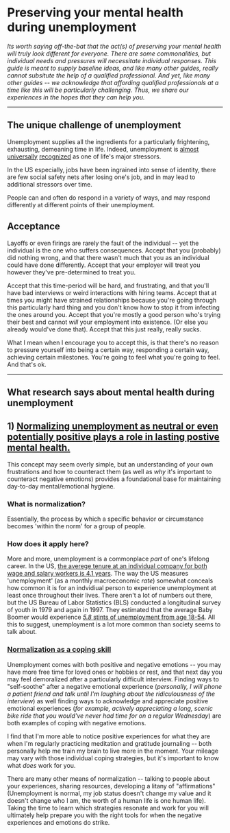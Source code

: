 # Preserving your mental health during unemployment

*Its worth saying off-the-bat that the act(s) of preserving your mental health will truly look different for everyone. There are some commonalities, but individual needs and pressures will necessitate individual responses. This guide is meant to supply baseline ideas, and like many other guides, really cannot subsitute the help of a qualified professional. And yet, like many other guides -- we acknowledge that affording qualified professionals at a time like this will be particularly challenging. Thus, we share our experiences in the hopes that they can help you.*

--- 

## The unique challenge of unemployment

Unemployment supplies all the ingredients for a particularly frightening, exhausting, demeaning time in life. Indeed, unemployment is [almost](https://www.uhhospitals.org/blog/articles/2015/07/the-top-5-most-stressful-life-events) [universally](https://psychcentral.com/stress/top-10-life-stressors-that-can-trigger-anxiety#top-10-life-stressors) [recognized](https://www.ncbi.nlm.nih.gov/pmc/articles/PMC6996482/) as one of life's major stressors. 

In the US especially, jobs have been ingrained into sense of identity, there are few social safety nets after losing one's job, and in may lead to additional stressors over time. 

People can and often do respond in a variety of ways, and may respond differently at different points of their unemployment.

## Acceptance

Layoffs or even firings are rarely the fault of the individual -- yet the individual is the one who suffers consequences. Accept that you (probably) did nothing wrong, and that there wasn't much that you as an individual could have done differently. Accept that your employer will treat you however they've pre-determined to treat you. 

Accept that this time-period will be hard, and frustrating, and that you'll have bad interviews or weird interactions with hiring teams. Accept that at times you might have strained relationships because you're going through this particularly hard thing and you don't know how to stop it from infecting the ones around you. Accept that you're mostly a good person who's trying their best and cannot _will_ your employment into existence. (Or else you already would've done that). Accept that this just really, really sucks. 

What I mean when I encourage you to accept this, is that there's no reason to pressure yourself into being a certain way, responding a certain way, achieving certain milestones. You're going to feel what you're going to feel. And that's ok.

---

## What research says about mental health during unemployment

## 1) [Normalizing unemployment as neutral or even potentially positive plays a role in lasting postive mental health.](https://journals.sagepub.com/doi/abs/10.1177/0033294118794410?journalCode=prxa) 

This concept may seem overly simple, but an understanding of your  own frustrations and how to counteract them (as well as _why_ it's important to counteract negative emotions) provides a foundational base for maintaining day-to-day mental/emotional hygiene. 


### What is normalization?

Essentially, the process by which a specific behavior or circumstance becomes 'within the norm' for a group of people. 

### How does it apply here?

More and more, unemployment is a commonplace *part* of one's lifelong career. In the US, [the averege tenure at an individual company for both wage and salary workers is 4.1 years](https://www.bls.gov/news.release/pdf/tenure.pdf). The way the US measures 'unemployment' (as a monthly macroeconomic *rate*) somewhat conceals how common it is for an indvidiual person to experience unemployment at least once throughout their lives. There aren't a lot of numbers out there, but the US Bureau of Labor Statistics (BLS) conducted a longitudinal survey of youth in 1979 and again in 1997. They estimated that the average Baby Boomer would experience [*5.8* stints of unemployment from age 18-54](https://www.bls.gov/nls/questions-and-answers.htm#anch42). All this to suggest, unemployment is a lot more common than society seems to talk about.

### [Normalization as a coping skill](https://www.frontiersin.org/articles/10.3389/fpsyg.2020.525506/full)

Unemployment comes with both positive and negative emotions -- you may have more free time for loved ones or hobbies or rest, and that next day you may feel demoralized after a particularly difficult interview. Finding ways to "self-soothe" after a negative emotional experience (*personally, I will phone a patient friend and talk until I'm laughing about the ridiculousness of the interview*) as well finding ways to acknowledge and appreciate positive emotional experiences (*for example, actively appreciating a long, scenic bike ride that you would've never had time for on a regular Wednesday*) are both examples of coping with negative emotions.

I find that I'm more able to notice positive experiences for what they are when I'm regularly practicing meditation and gratitude journaling -- both personally help me train my brain to live more in the moment. Your mileage may vary with those individual coping strategies, but it's important to know what _does_ work for you.

There are many other means of normalization -- talking to people about your experiences, sharing resources, developing a litany of "affirmations" (Unemployment is normal, my job status doesn't change my value and it doesn't change who I am, the worth of a human life is one human life). Taking the time to learn which strategies resonate and work for you will ultimately help prepare you with the right tools for when the negative experiences and emotions do strike.
